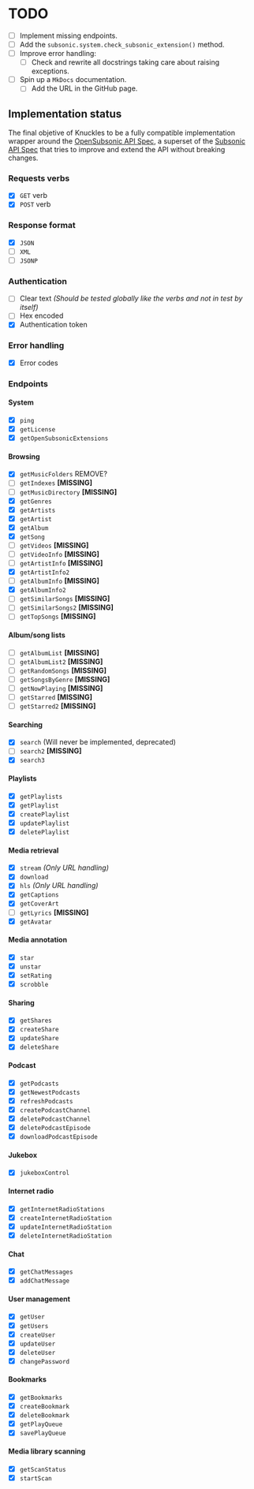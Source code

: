 # TODO
- [ ] Implement missing endpoints.
- [ ] Add the `subsonic.system.check_subsonic_extension()` method.
- [ ] Improve error handling:
  - [ ] Check and rewrite all docstrings taking care about raising exceptions.
- [ ] Spin up a `MkDocs` documentation.
  - [ ] Add the URL in the GitHub page.

## Implementation status
The final objetive of Knuckles to be a fully compatible implementation wrapper around the [OpenSubsonic API Spec](https://opensubsonic.netlify.app/), a superset of the [Subsonic API Spec](https://subsonic.org/pages/api.jsp) that tries to improve and extend the API without breaking changes.

### Requests verbs
- [x] `GET` verb
- [x] `POST` verb

### Response format
- [x] `JSON`
- [ ] `XML`
- [ ] `JSONP`

### Authentication
- [ ] Clear text _(Should be tested globally like the verbs and not in test by itself)_
- [ ] Hex encoded
- [x] Authentication token

### Error handling
- [x] Error codes

### Endpoints
#### System
- [x] `ping`
- [x] `getLicense`
- [x] `getOpenSubsonicExtensions`

#### Browsing
- [x] `getMusicFolders` REMOVE?
- [ ] `getIndexes` **[MISSING]**
- [ ] `getMusicDirectory` **[MISSING]**
- [x] `getGenres`
- [x] `getArtists`
- [x] `getArtist`
- [x] `getAlbum`
- [x] `getSong`
- [ ] `getVideos` **[MISSING]**
- [ ] `getVideoInfo` **[MISSING]**
- [ ] `getArtistInfo` **[MISSING]**
- [x] `getArtistInfo2`
- [ ] `getAlbumInfo` **[MISSING]**
- [x] `getAlbumInfo2`
- [ ] `getSimilarSongs` **[MISSING]**
- [ ] `getSimilarSongs2` **[MISSING]**
- [ ] `getTopSongs` **[MISSING]**

#### Album/song lists
- [ ] `getAlbumList` **[MISSING]**
- [ ] `getAlbumList2` **[MISSING]**
- [ ] `getRandomSongs` **[MISSING]**
- [ ] `getSongsByGenre` **[MISSING]**
- [ ] `getNowPlaying` **[MISSING]**
- [ ] `getStarred` **[MISSING]**
- [ ] `getStarred2` **[MISSING]**

#### Searching
- [x] `search` (Will never be implemented, deprecated)
- [ ] `search2` **[MISSING]**
- [x] `search3`

#### Playlists
- [x] `getPlaylists`
- [x] `getPlaylist`
- [x] `createPlaylist`
- [x] `updatePlaylist`
- [x] `deletePlaylist`

#### Media retrieval
- [x] `stream` *(Only URL handling)*
- [x] `download`
- [x] `hls` *(Only URL handling)*
- [x] `getCaptions`
- [x] `getCoverArt`
- [ ] `getLyrics` **[MISSING]**
- [x] `getAvatar`

#### Media annotation
- [x] `star`
- [x] `unstar`
- [x] `setRating`
- [x] `scrobble`

#### Sharing
- [x] `getShares`
- [x] `createShare`
- [x] `updateShare`
- [x] `deleteShare`

#### Podcast
- [x] `getPodcasts`
- [x] `getNewestPodcasts`
- [x] `refreshPodcasts`
- [x] `createPodcastChannel`
- [x] `deletePodcastChannel`
- [x] `deletePodcastEpisode`
- [x] `downloadPodcastEpisode`

#### Jukebox
- [x] `jukeboxControl`

#### Internet radio
- [x] `getInternetRadioStations`
- [x] `createInternetRadioStation`
- [x] `updateInternetRadioStation`
- [x] `deleteInternetRadioStation`

#### Chat
- [x] `getChatMessages`
- [x] `addChatMessage`

#### User management
- [x] `getUser`
- [x] `getUsers`
- [x] `createUser`
- [x] `updateUser`
- [x] `deleteUser`
- [x] `changePassword`

#### Bookmarks
- [x] `getBookmarks`
- [x] `createBookmark`
- [x] `deleteBookmark`
- [x] `getPlayQueue`
- [x] `savePlayQueue`

#### Media library scanning
- [x] `getScanStatus`
- [x] `startScan`
